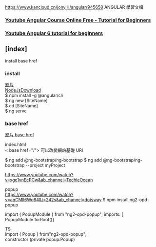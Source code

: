 https://www.kancloud.cn/jony_ii/angular/945658
ANGULAR 學習文檔


### [Youtube Angular Course Online Free - Tutorial for Beginners](https://www.youtube.com/watch?v=N4MF3mDPFww&list=PLEjh-YiSBCDLC_zhXQ2J5SkHrLHdmV8qc&index=1&ab_channel=MonsterlessonsAcademy)  
### [Youtube Angular 6 tutorial for beginners](https://www.youtube.com/playlist?list=PL6n9fhu94yhWNJaDgh0mfae_9xoQ4E_Zj)  

## [index]  
install 
base href  





### install  

[影片](https://youtu.be/7MD9n0yg1y0?list=PLEjh-YiSBCDLC_zhXQ2J5SkHrLHdmV8qc&t=195)  
[NodeJsDownload](https://nodejs.org/en/)  
$ npm install -g @angular/cli  
$ ng new [SiteName]  
$ cd [SiteName]  
$ ng serve  


### base href  
[影片 base href](https://www.youtube.com/watch?v=lMjN-NXjia4&list=PL6n9fhu94yhWqGD8BuKuX-VTKqlNBj-m6&index=3&ab_channel=kudvenkatkudvenkat%E5%B7%B2%E9%A9%97%E8%AD%89)

index.html  
< base href="/">
可以改變網站基礎 URI  


$ ng add @ng-bootstrap/ng-bootstrap
$ ng add @ng-bootstrap/ng-bootstrap --project myProject

https://www.youtube.com/watch?v=xgc1vnEcPCw&ab_channel=TechieOcean




popup  
https://www.youtube.com/watch?v=aqCMlI6Wq64&t=242s&ab_channel=dotsway
$ npm install ng2-opd-popup

import { PopupModule } from "ng2-opd-popup";
imports: [ PopupModule.forRoot()]  


TS  
import { Popup } from"ng2-opd-popup";  
constructor (private popup:Popup)   


